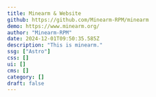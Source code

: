 ```yaml
---
title: Minearm & Website
github: https://github.com/Minearm-RPM/minearm
demo: https://www.minearm.org/
author: "Minearm-RPM"
date: 2024-12-01T09:50:35.585Z
description: "This is minearm."
ssg: ["Astro"]
css: []
ui: []
cms: []
category: []
draft: false
---
```

